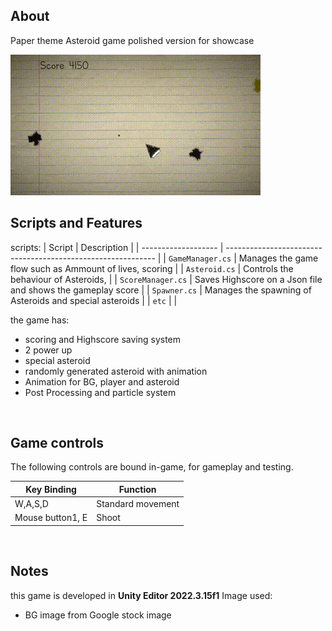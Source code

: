## About
Paper theme Asteroid game 
polished version for showcase

<tbody>
    <tr>
      <td><img src="https://github.com/Alexander-NL/Alexander-NL/blob/main/AsteroidPaper.gif"/></td>
    </tr>
  
<br>

## Scripts and Features
scripts:
|  Script       | Description                                                  |
| ------------------- | ------------------------------------------------------------ |
| `GameManager.cs` | Manages the game flow such as Ammount of lives, scoring |
| `Asteroid.cs`  | Controls the behaviour of Asteroids,  |
| `ScoreManager.cs`  | Saves Highscore on a Json file and shows the gameplay score |
| `Spawner.cs`  | Manages the spawning of Asteroids and special asteroids |
| `etc`  | |

the game has:
- scoring and Highscore saving system
- 2 power up
- special asteroid
- randomly generated asteroid with animation
- Animation for BG, player and asteroid
- Post Processing and particle system

<br>

## Game controls
The following controls are bound in-game, for gameplay and testing.

| Key Binding       | Function          |
| ----------------- | ----------------- |
| W,A,S,D           | Standard movement |
| Mouse button1, E  | Shoot             |

<br>

## Notes
this game is developed in **Unity Editor 2022.3.15f1**
Image used:
- BG image from Google stock image
